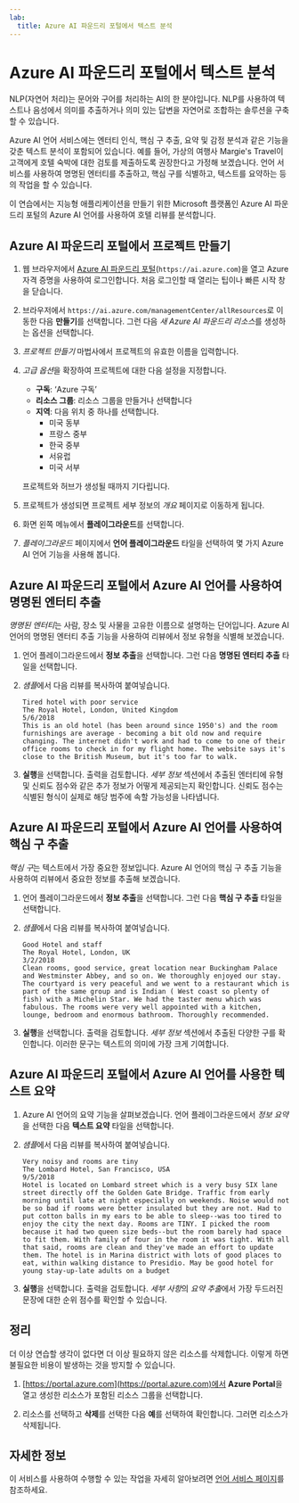 ```yaml
---
lab:
  title: Azure AI 파운드리 포털에서 텍스트 분석
---
```


# Azure AI 파운드리 포털에서 텍스트 분석

NLP(자연어 처리)는 문어와 구어를 처리하는 AI의 한 분야입니다. NLP를 사용하여 텍스트나 음성에서 의미를 추출하거나 의미 있는 답변을 자연어로 조합하는 솔루션을 구축할 수 있습니다.

Azure AI 언어 서비스에는 엔터티 인식, 핵심 구 추출, 요약 및 감정 분석과 같은 기능을 갖춘 텍스트 분석이 포함되어 있습니다. 예를 들어, 가상의 여행사 Margie's Travel이 고객에게 호텔 숙박에 대한 검토를 제출하도록 권장한다고 가정해 보겠습니다. 언어 서비스를 사용하여 명명된 엔터티를 추출하고, 핵심 구를 식별하고, 텍스트를 요약하는 등의 작업을 할 수 있습니다.

이 연습에서는 지능형 애플리케이션을 만들기 위한 Microsoft 플랫폼인 Azure AI 파운드리 포털의 Azure AI 언어를 사용하여 호텔 리뷰를 분석합니다. 

## Azure AI 파운드리 포털에서 프로젝트 만들기

1. 웹 브라우저에서 [Azure AI 파운드리 포털](https://ai.azure.com)(`https://ai.azure.com`)을 열고 Azure 자격 증명을 사용하여 로그인합니다. 처음 로그인할 때 열리는 팁이나 빠른 시작 창을 닫습니다. 

1. 브라우저에서 `https://ai.azure.com/managementCenter/allResources`로 이동한 다음 **만들기**를 선택합니다. 그런 다음 *새 Azure AI 파운드리 리소스*를 생성하는 옵션을 선택합니다.

1. *프로젝트 만들기* 마법사에서 프로젝트의 유효한 이름을 입력합니다.

1. *고급 옵션*을 확장하여 프로젝트에 대한 다음 설정을 지정합니다.
    - **구독**: ‘Azure 구독’
    - **리소스 그룹**: 리소스 그룹을 만들거나 선택합니다
    - **지역**: 다음 위치 중 하나를 선택합니다.
        * 미국 동부
        * 프랑스 중부
        * 한국 중부
        * 서유럽
        * 미국 서부

    프로젝트와 허브가 생성될 때까지 기다립니다.

1. 프로젝트가 생성되면 프로젝트 세부 정보의 *개요* 페이지로 이동하게 됩니다.

1. 화면 왼쪽 메뉴에서 **플레이그라운드**를 선택합니다.

1. *플레이그라운드* 페이지에서 **언어 플레이그라운드** 타일을 선택하여 몇 가지 Azure AI 언어 기능을 사용해 봅니다.

## Azure AI 파운드리 포털에서 Azure AI 언어를 사용하여 명명된 엔터티 추출

*명명된 엔터티*는 사람, 장소 및 사물을 고유한 이름으로 설명하는 단어입니다. Azure AI 언어의 명명된 엔터티 추출 기능을 사용하여 리뷰에서 정보 유형을 식별해 보겠습니다.

1. 언어 플레이그라운드에서 **정보 추출**을 선택합니다. 그런 다음 **명명된 엔터티 추출** 타일을 선택합니다. 

1. *샘플*에서 다음 리뷰를 복사하여 붙여넣습니다.

    ```
    Tired hotel with poor service
    The Royal Hotel, London, United Kingdom
    5/6/2018
    This is an old hotel (has been around since 1950's) and the room furnishings are average - becoming a bit old now and require changing. The internet didn't work and had to come to one of their office rooms to check in for my flight home. The website says it's close to the British Museum, but it's too far to walk.
    ```

1. **실행**을 선택합니다. 출력을 검토합니다. *세부 정보* 섹션에서 추출된 엔터티에 유형 및 신뢰도 점수와 같은 추가 정보가 어떻게 제공되는지 확인합니다. 신뢰도 점수는 식별된 형식이 실제로 해당 범주에 속할 가능성을 나타냅니다.

## Azure AI 파운드리 포털에서 Azure AI 언어를 사용하여 핵심 구 추출

*핵심 구*는 텍스트에서 가장 중요한 정보입니다. Azure AI 언어의 핵심 구 추출 기능을 사용하여 리뷰에서 중요한 정보를 추출해 보겠습니다.

1. 언어 플레이그라운드에서 **정보 추출**을 선택합니다. 그런 다음 **핵심 구 추출** 타일을 선택합니다. 

1. *샘플*에서 다음 리뷰를 복사하여 붙여넣습니다.

    ```
    Good Hotel and staff
    The Royal Hotel, London, UK
    3/2/2018
    Clean rooms, good service, great location near Buckingham Palace and Westminster Abbey, and so on. We thoroughly enjoyed our stay. The courtyard is very peaceful and we went to a restaurant which is part of the same group and is Indian ( West coast so plenty of fish) with a Michelin Star. We had the taster menu which was fabulous. The rooms were very well appointed with a kitchen, lounge, bedroom and enormous bathroom. Thoroughly recommended.
    ```

1. **실행**을 선택합니다. 출력을 검토합니다. *세부 정보* 섹션에서 추출된 다양한 구를 확인합니다. 이러한 문구는 텍스트의 의미에 가장 크게 기여합니다.

## Azure AI 파운드리 포털에서 Azure AI 언어를 사용한 텍스트 요약
 
1. Azure AI 언어의 요약 기능을 살펴보겠습니다. 언어 플레이그라운드에서 *정보 요약*을 선택한 다음 **텍스트 요약** 타일을 선택합니다.

1. *샘플*에서 다음 리뷰를 복사하여 붙여넣습니다.
    
    ```
    Very noisy and rooms are tiny
    The Lombard Hotel, San Francisco, USA
    9/5/2018
    Hotel is located on Lombard street which is a very busy SIX lane street directly off the Golden Gate Bridge. Traffic from early morning until late at night especially on weekends. Noise would not be so bad if rooms were better insulated but they are not. Had to put cotton balls in my ears to be able to sleep--was too tired to enjoy the city the next day. Rooms are TINY. I picked the room because it had two queen size beds--but the room barely had space to fit them. With family of four in the room it was tight. With all that said, rooms are clean and they've made an effort to update them. The hotel is in Marina district with lots of good places to eat, within walking distance to Presidio. May be good hotel for young stay-up-late adults on a budget
    ```

1. **실행**을 선택합니다. 출력을 검토합니다. *세부 사항*의 *요약 추출*에서 가장 두드러진 문장에 대한 순위 점수를 확인할 수 있습니다.   

## 정리

더 이상 연습할 생각이 없다면 더 이상 필요하지 않은 리소스를 삭제합니다. 이렇게 하면 불필요한 비용이 발생하는 것을 방지할 수 있습니다.

1. [https://portal.azure.com](https://portal.azure.com)에서 **Azure Portal**을 열고 생성한 리소스가 포함된 리소스 그룹을 선택합니다.

1. 리소스를 선택하고 **삭제**를 선택한 다음 **예**를 선택하여 확인합니다. 그러면 리소스가 삭제됩니다.

## 자세한 정보

이 서비스를 사용하여 수행할 수 있는 작업을 자세히 알아보려면 [언어 서비스 페이지](https://learn.microsoft.com/azure/ai-services/language-service/overview)를 참조하세요.
